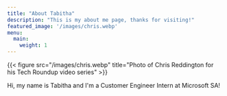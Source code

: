 ```yaml
---
title: "About Tabitha"
description: "This is my about me page, thanks for visiting!"
featured_image: '/images/chris.webp'
menu:
  main:
    weight: 1
---
```

{{< figure src="/images/chris.webp" title="Photo of Chris Reddington for his Tech Roundup video series" >}}

Hi, my name is Tabitha and I'm a Customer Engineer Intern at Microsoft SA!
